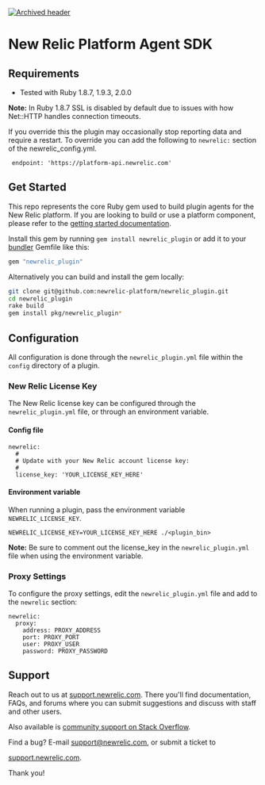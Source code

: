 [![Archived header](https://github.com/newrelic/open-source-office/raw/master/examples/categories/images/Archived.png)](https://github.com/newrelic/open-source-office/blob/master/examples/categories/index.md#archived)

# New Relic Platform Agent SDK

## Requirements

- Tested with Ruby 1.8.7, 1.9.3, 2.0.0

**Note:** In Ruby 1.8.7 SSL is disabled by default due to issues with how Net::HTTP handles connection timeouts.

If you override this the plugin may occasionally stop reporting data and require a restart.
To override you can add the following to `newrelic:` section of the newrelic_config.yml.

```
 endpoint: 'https://platform-api.newrelic.com'
```

## Get Started

This repo represents the core Ruby gem used to build plugin agents for
the New Relic platform. If you are looking to build or use a platform
component, please refer to the
[getting started documentation](https://docs.newrelic.com/docs/plugins/developing-plugins).

Install this gem by running `gem install newrelic_plugin` or add it to your
[bundler](http://gembundler.com/) Gemfile like this:

```ruby
gem "newrelic_plugin"
```

Alternatively you can build and install the gem locally:

```bash
git clone git@github.com:newrelic-platform/newrelic_plugin.git
cd newrelic_plugin
rake build
gem install pkg/newrelic_plugin*
```

## Configuration

All configuration is done through the `newrelic_plugin.yml` file within the `config` directory of a plugin.

### New Relic License Key

The New Relic license key can be configured through the `newrelic_plugin.yml` file, or through an environment variable.

#### Config file

```
newrelic:
  #
  # Update with your New Relic account license key:
  #
  license_key: 'YOUR_LICENSE_KEY_HERE'
```

#### Environment variable

When running a plugin, pass the environment variable `NEWRELIC_LICENSE_KEY`.

```
NEWRELIC_LICENSE_KEY=YOUR_LICENSE_KEY_HERE ./<plugin_bin>
```

**Note:** Be sure to comment out the license_key in the `newrelic_plugin.yml` file when using the environment variable.

### Proxy Settings

To configure the proxy settings, edit the `newrelic_plugin.yml` file and add to the `newrelic` section:

```
newrelic:
  proxy:
    address: PROXY_ADDRESS
    port: PROXY_PORT
    user: PROXY_USER
    password: PROXY_PASSWORD
```

## Support

Reach out to us at
[support.newrelic.com](http://support.newrelic.com/).
There you'll find documentation, FAQs, and forums where you can submit
suggestions and discuss with staff and other users.

Also available is [community support on Stack Overflow](http://stackoverflow.com/questions/tagged/newrelic-platform).

Find a bug? E-mail <support@newrelic.com>, or submit a ticket to

[support.newrelic.com](http://support.newrelic.com/).

Thank you!
